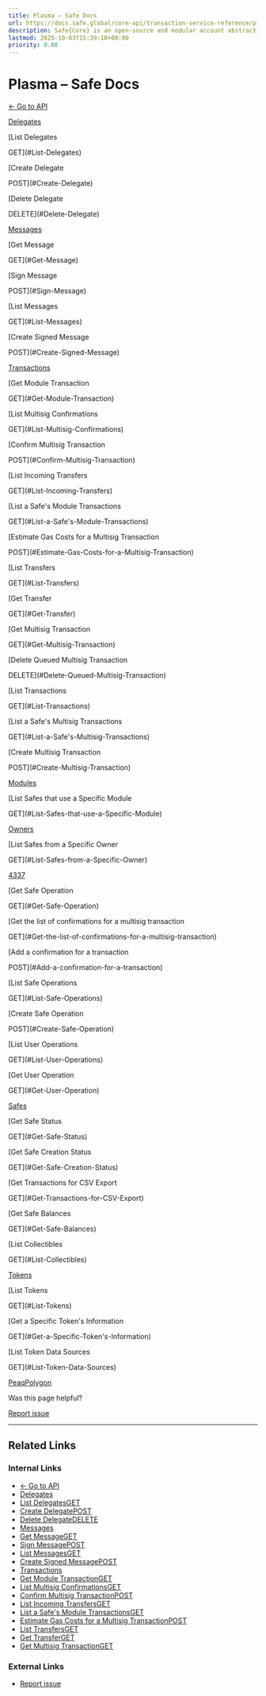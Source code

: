 ```yaml
---
title: Plasma – Safe Docs
url: https://docs.safe.global/core-api/transaction-service-reference/plasma
description: Safe{Core} is an open-source and modular account abstraction stack. Learn about its features and how to use it.
lastmod: 2025-10-03T15:39:10+00:00
priority: 0.80
---
```


# Plasma – Safe Docs

[← Go to API](/core-api/transaction-service-overview)

[Delegates](#Delegates)

[List Delegates

GET](#List-Delegates)

[Create Delegate

POST](#Create-Delegate)

[Delete Delegate

DELETE](#Delete-Delegate)

[Messages](#Messages)

[Get Message

GET](#Get-Message)

[Sign Message

POST](#Sign-Message)

[List Messages

GET](#List-Messages)

[Create Signed Message

POST](#Create-Signed-Message)

[Transactions](#Transactions)

[Get Module Transaction

GET](#Get-Module-Transaction)

[List Multisig Confirmations

GET](#List-Multisig-Confirmations)

[Confirm Multisig Transaction

POST](#Confirm-Multisig-Transaction)

[List Incoming Transfers

GET](#List-Incoming-Transfers)

[List a Safe's Module Transactions

GET](#List-a-Safe's-Module-Transactions)

[Estimate Gas Costs for a Multisig Transaction

POST](#Estimate-Gas-Costs-for-a-Multisig-Transaction)

[List Transfers

GET](#List-Transfers)

[Get Transfer

GET](#Get-Transfer)

[Get Multisig Transaction

GET](#Get-Multisig-Transaction)

[Delete Queued Multisig Transaction

DELETE](#Delete-Queued-Multisig-Transaction)

[List Transactions

GET](#List-Transactions)

[List a Safe's Multisig Transactions

GET](#List-a-Safe's-Multisig-Transactions)

[Create Multisig Transaction

POST](#Create-Multisig-Transaction)

[Modules](#Modules)

[List Safes that use a Specific Module

GET](#List-Safes-that-use-a-Specific-Module)

[Owners](#Owners)

[List Safes from a Specific Owner

GET](#List-Safes-from-a-Specific-Owner)

[4337](#4337)

[Get Safe Operation

GET](#Get-Safe-Operation)

[Get the list of confirmations for a multisig transaction

GET](#Get-the-list-of-confirmations-for-a-multisig-transaction)

[Add a confirmation for a transaction

POST](#Add-a-confirmation-for-a-transaction)

[List Safe Operations

GET](#List-Safe-Operations)

[Create Safe Operation

POST](#Create-Safe-Operation)

[List User Operations

GET](#List-User-Operations)

[Get User Operation

GET](#Get-User-Operation)

[Safes](#Safes)

[Get Safe Status

GET](#Get-Safe-Status)

[Get Safe Creation Status

GET](#Get-Safe-Creation-Status)

[Get Transactions for CSV Export

GET](#Get-Transactions-for-CSV-Export)

[Get Safe Balances

GET](#Get-Safe-Balances)

[List Collectibles

GET](#List-Collectibles)

[Tokens](#Tokens)

[List Tokens

GET](#List-Tokens)

[Get a Specific Token's Information

GET](#Get-a-Specific-Token's-Information)

[List Token Data Sources

GET](#List-Token-Data-Sources)

[Peaq](/core-api/transaction-service-reference/peaq "Peaq")[Polygon](/core-api/transaction-service-reference/polygon "Polygon")

Was this page helpful?

[Report issue](https://github.com/safe-global/safe-docs/issues/new?assignees=&labels=nextra-feedback&projects=&template=nextra-feedback.yml&title=%5BFeedback%5D+)

---

## Related Links

### Internal Links

- [← Go to API](https://docs.safe.global/core-api/transaction-service-overview)
- [Delegates](https://docs.safe.global/core-api/transaction-service-reference/plasma)
- [List DelegatesGET](https://docs.safe.global/core-api/transaction-service-reference/plasma)
- [Create DelegatePOST](https://docs.safe.global/core-api/transaction-service-reference/plasma)
- [Delete DelegateDELETE](https://docs.safe.global/core-api/transaction-service-reference/plasma)
- [Messages](https://docs.safe.global/core-api/transaction-service-reference/plasma)
- [Get MessageGET](https://docs.safe.global/core-api/transaction-service-reference/plasma)
- [Sign MessagePOST](https://docs.safe.global/core-api/transaction-service-reference/plasma)
- [List MessagesGET](https://docs.safe.global/core-api/transaction-service-reference/plasma)
- [Create Signed MessagePOST](https://docs.safe.global/core-api/transaction-service-reference/plasma)
- [Transactions](https://docs.safe.global/core-api/transaction-service-reference/plasma)
- [Get Module TransactionGET](https://docs.safe.global/core-api/transaction-service-reference/plasma)
- [List Multisig ConfirmationsGET](https://docs.safe.global/core-api/transaction-service-reference/plasma)
- [Confirm Multisig TransactionPOST](https://docs.safe.global/core-api/transaction-service-reference/plasma)
- [List Incoming TransfersGET](https://docs.safe.global/core-api/transaction-service-reference/plasma)
- [List a Safe's Module TransactionsGET](https://docs.safe.global/core-api/transaction-service-reference/plasma)
- [Estimate Gas Costs for a Multisig TransactionPOST](https://docs.safe.global/core-api/transaction-service-reference/plasma)
- [List TransfersGET](https://docs.safe.global/core-api/transaction-service-reference/plasma)
- [Get TransferGET](https://docs.safe.global/core-api/transaction-service-reference/plasma)
- [Get Multisig TransactionGET](https://docs.safe.global/core-api/transaction-service-reference/plasma)

### External Links

- [Report issue](https://github.com/safe-global/safe-docs/issues/new?assignees=&labels=nextra-feedback&projects=&template=nextra-feedback.yml&title=%5BFeedback%5D+)
